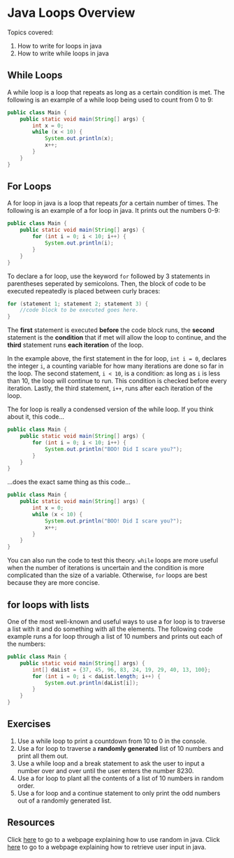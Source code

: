 # Java Loops Overview

Topics covered:
1. How to write for loops in java
2. How to write while loops in java

## While Loops
A while loop is a loop that repeats as long as a certain condition is met. The following is an example of a while loop being used to count from 0 to 9:
```java
public class Main {
    public static void main(String[] args) {
        int x = 0;
        while (x < 10) {
            System.out.println(x);
            x++;
        }
    }
}
```


## For Loops
A for loop in java is a loop that repeats *for* a certain number of times. The following is an example of a for loop in java. It prints out the numbers 0-9:
```java
public class Main {
    public static void main(String[] args) {
        for (int i = 0; i < 10; i++) {
            System.out.println(i);
        }
    }
}
```
To declare a for loop, use the keyword `for` followed by 3 statements in parentheses seperated by semicolons. Then, the block of code to be executed repeatedly is placed between curly braces:
```java
for (statement 1; statement 2; statement 3) {
    //code block to be executed goes here.
}
```
The **first** statement is executed **before** the code block runs, the **second** statement is the **condition** that if met will allow the loop to continue, and the **third** statement runs **each iteration** of the loop.

In the example above, the first statement in the for loop, `int i = 0`, declares the integer `i`, a counting variable for how many iterations are done so far in the loop. The second statement, `i < 10`, is a condition: as long as `i` is less than 10, the loop will continue to run. This condition is checked before every iteration. Lastly, the third statement, `i++`, runs after each iteration of the loop.

The for loop is really a condensed version of the while loop. If you think about it, this code...

```java
public class Main {
    public static void main(String[] args) {
        for (int i = 0; i < 10; i++) {
            System.out.println("BOO! Did I scare you?");
        }
    }
}
```
...does the exact same thing as this code...

```java
public class Main {
    public static void main(String[] args) {
        int x = 0;
        while (x < 10) {
            System.out.println("BOO! Did I scare you?");
            x++;
        }
    }
}
```

You can also run the code to test this theory.
`while` loops are more useful when the number of iterations is uncertain and the condition is more complicated than the size of a variable. Otherwise, `for` loops are best because they are more concise.

## for loops with lists

One of the most well-known and useful ways to use a for loop is to traverse a list with it and do something with all the elements. The following code example runs a for loop through a list of 10 numbers and prints out each of the numbers:

```java
public class Main {
    public static void main(String[] args) {
        int[] daList = {37, 45, 96, 83, 24, 19, 29, 40, 13, 100};
        for (int i = 0; i < daList.length; i++) {
            System.out.println(daList[i]);
        }
    }
}
```

## Exercises

1. Use a while loop to print a countdown from 10 to 0 in the console.
2. Use a for loop to traverse a **randomly generated** list of 10 numbers and print all them out.
3. Use a while loop and a break statement to ask the user to input a number over and over until the user enters the number 8230.
4. Use a for loop to plant all the contents of a list of 10 numbers in random order.
5. Use a for loop and a continue statement to only print the odd numbers out of a randomly generated list.

## Resources

Click [here](https://www.geeksforgeeks.org/generating-random-numbers-in-java/) to go to a webpage explaining how to use random in java.
Click [here](https://www.w3schools.com/java/java_user_input.asp) to go to a webpage explaining how to retrieve user input in java.
